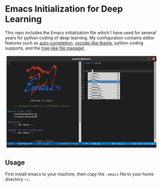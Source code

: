 # Emacs Initialization for Deep Learning

This repo includes the Emacs initialization file which I have used for several years for python coding of deep learning. My configuration contains editor features such as [auto-completion](https://github.com/auto-complete/auto-complete), [vscode-like theme](https://github.com/ianyepan/vscode-dark-plus-emacs-theme), python coding supports, and the [tree-like file manager](https://github.com/jaypei/emacs-neotree).


<img src="examples/emacs-window.png" width="800" />

## Usage
First install emacs to your machine, then copy the `.emacs` file to your home directory `~/`.

